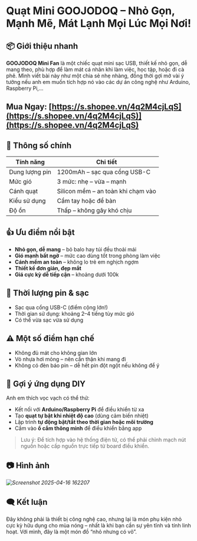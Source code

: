 # Quạt Mini GOOJODOQ – Nhỏ Gọn, Mạnh Mẽ, Mát Lạnh Mọi Lúc Mọi Nơi!
## 📦 Giới thiệu nhanh

**GOOJODOQ Mini Fan** là một chiếc quạt mini sạc USB, thiết kế nhỏ gọn, dễ mang theo, phù hợp để làm mát cá nhân khi làm việc, học tập, hoặc đi cà phê. Mình viết bài này như một chia sẻ nhẹ nhàng, đồng thời gợi mở vài ý tưởng nếu anh em muốn tích hợp nó vào các dự án công nghệ như Arduino, Raspberry Pi,...
## Mua Ngay: [https://s.shopee.vn/4q2M4cjLqS](https://s.shopee.vn/4q2M4cjLqS)](https://s.shopee.vn/4q2M4cjLqS) 
## 🔧 Thông số chính

| Tính năng       | Chi tiết                        |
|-----------------|----------------------------------|
| Dung lượng pin  | 1200mAh – sạc qua cổng USB-C     |
| Mức gió         | 3 mức: nhẹ – vừa – mạnh           |
| Cánh quạt       | Silicon mềm – an toàn khi chạm vào|
| Kiểu sử dụng    | Cầm tay hoặc để bàn               |
| Độ ồn           | Thấp – không gây khó chịu         |

## 👍 Ưu điểm nổi bật

- **Nhỏ gọn, dễ mang** – bỏ balo hay túi đều thoải mái
- **Gió mạnh bất ngờ** – mức cao dùng tốt trong phòng làm việc
- **Cánh mềm an toàn** – không lo trẻ em nghịch ngợm
- **Thiết kế đơn giản, đẹp mắt**
- **Giá cực kỳ dễ tiếp cận** – khoảng dưới 100k

## 🔋 Thời lượng pin & sạc

- Sạc qua cổng USB-C (điểm cộng lớn!)
- Thời gian sử dụng: khoảng 2–4 tiếng tùy mức gió
- Có thể vừa sạc vừa sử dụng

## ⚠️ Một số điểm hạn chế

- Không đủ mát cho không gian lớn
- Vỏ nhựa hơi mỏng – nên cẩn thận khi mang đi
- Không có đèn báo pin – dễ hết pin đột ngột nếu không để ý

## 🧠 Gợi ý ứng dụng DIY

Anh em thích vọc vạch có thể thử:
- Kết nối với **Arduino/Raspberry Pi** để điều khiển từ xa
- Tạo **quạt tự bật khi nhiệt độ cao** (dùng cảm biến nhiệt)
- Lập trình **tự động bật/tắt theo thời gian hoặc môi trường**
- Cắm vào **ổ cắm thông minh** để điều khiển bằng app

> Lưu ý: Để tích hợp vào hệ thống điện tử, có thể phải chỉnh mạch nút nguồn hoặc cấp nguồn trực tiếp từ board điều khiển.

## 📷 Hình ảnh

*![Screenshot 2025-04-16 162207](https://github.com/user-attachments/assets/759e4417-9329-4c94-af2f-e7cc8b6d859c)*

## 🗨️ Kết luận

Đây không phải là thiết bị công nghệ cao, nhưng lại là món phụ kiện nhỏ cực kỳ hữu dụng cho mùa nóng – nhất là khi bạn cần sự yên tĩnh và tính linh hoạt. Với mình, đây là một món đồ “nhỏ nhưng có võ”.

